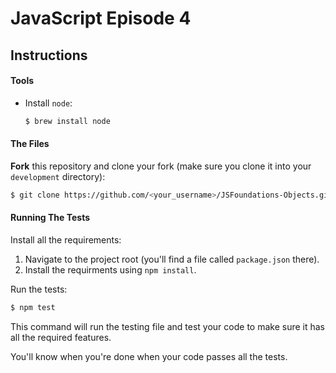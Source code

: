 # JavaScript Episode 4

## Instructions

#### Tools

- Install `node`:
  ```bash
  $ brew install node
  ```

#### The Files

**Fork** this repository and clone your fork (make sure you clone it into your `development` directory):

```bash
$ git clone https://github.com/<your_username>/JSFoundations-Objects.git
```

#### Running The Tests

Install all the requirements:

1. Navigate to the project root (you'll find a file called `package.json` there).
2. Install the requirments using `npm install`.

Run the tests:

```bash
$ npm test
```

This command will run the testing file and test your code to make sure it has all the required features.

You'll know when you're done when your code passes all the tests.
